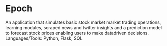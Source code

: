 # Epoch

An application that simulates basic stock market market trading operations, learning modules, scraped news and twitter insights and a prediction model to forecast stock prices enabling users to make datadriven
decisions. 
Languages/Tools: Python, Flask, SQL
